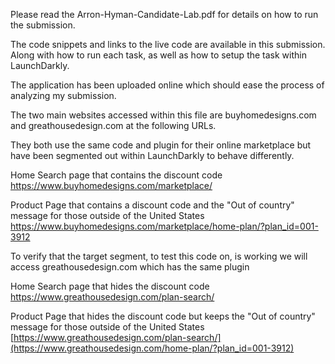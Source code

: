 Please read the Arron-Hyman-Candidate-Lab.pdf for details on how to run the submission.

The code snippets and links to the live code are available in this submission. Along with how to run each task, as well as how to setup the task within LaunchDarkly.

The application has been uploaded online which should ease the process of analyzing my submission.

The two main websites accessed within this file are buyhomedesigns.com and greathousedesign.com at the following URLs.

They both use the same code and plugin for their online marketplace but have been segmented out within LaunchDarkly to behave differently.



Home Search page that contains the discount code
https://www.buyhomedesigns.com/marketplace/

Product Page that contains a discount code and the "Out of country" message for those outside of the United States
https://www.buyhomedesigns.com/marketplace/home-plan/?plan_id=001-3912



To verify that the target segment, to test this code on, is working we will access greathousedesign.com which has the same plugin

Home Search page that hides the discount code
https://www.greathousedesign.com/plan-search/

Product Page that hides the discount code but keeps the  "Out of country"  message for those outside of the United States
[https://www.greathousedesign.com/plan-search/](https://www.greathousedesign.com/home-plan/?plan_id=001-3912)

